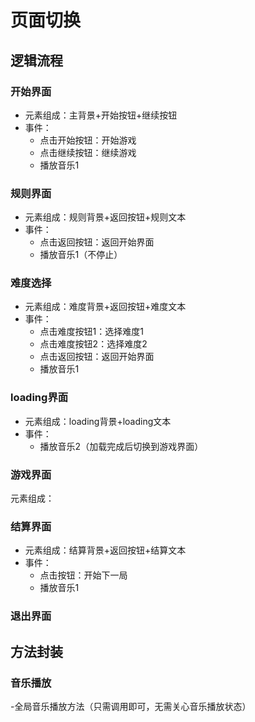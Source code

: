 # 页面切换

## 逻辑流程

### 开始界面

- 元素组成：主背景+开始按钮+继续按钮
- 事件：
  - 点击开始按钮：开始游戏
  - 点击继续按钮：继续游戏
  - 播放音乐1

### 规则界面

- 元素组成：规则背景+返回按钮+规则文本
- 事件：
  - 点击返回按钮：返回开始界面
  - 播放音乐1（不停止）

### 难度选择

- 元素组成：难度背景+返回按钮+难度文本
- 事件：
  - 点击难度按钮1：选择难度1
  - 点击难度按钮2：选择难度2
  - 点击返回按钮：返回开始界面
  - 播放音乐1

### loading界面

- 元素组成：loading背景+loading文本
- 事件：
  - 播放音乐2（加载完成后切换到游戏界面）

### 游戏界面

元素组成：

### 结算界面

- 元素组成：结算背景+返回按钮+结算文本
- 事件：
  - 点击按钮：开始下一局
  - 播放音乐1

### 退出界面

## 方法封装

### 音乐播放
-全局音乐播放方法（只需调用即可，无需关心音乐播放状态）